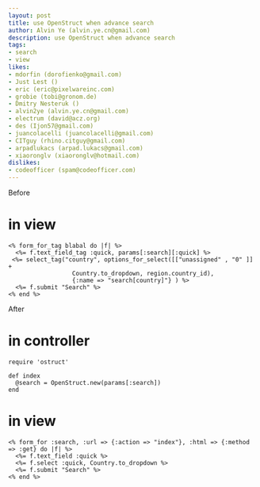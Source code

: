 ```yaml
---
layout: post
title: use OpenStruct when advance search
author: Alvin Ye (alvin.ye.cn@gmail.com)
description: use OpenStruct when advance search
tags:
- search
- view
likes:
- mdorfin (dorofienko@gmail.com)
- Just Lest ()
- eric (eric@pixelwareinc.com)
- grobie (tobi@gronom.de)
- Dmitry Nesteruk ()
- alvin2ye (alvin.ye.cn@gmail.com)
- electrum (david@acz.org)
- des (Ijon57@gmail.com)
- juancolacelli (juancolacelli@gmail.com)
- CITguy (rhino.citguy@gmail.com)
- arpadlukacs (arpad.lukacs@gmail.com)
- xiaoronglv (xiaoronglv@hotmail.com)
dislikes:
- codeofficer (spam@codeofficer.com)
---
```

Before 

# in view 

    <% form_for_tag blabal do |f| %> 
      <%= f.text_field_tag :quick, params[:search][:quick] %> 
     <%= select_tag("country", options_for_select([["unassigned" , "0" ]] +
                      Country.to_dropdown, region.country_id),
                      {:name => "search[country]"} ) %>
      <%= f.submit "Search" %> 
    <% end %>

After

# in controller 

    require 'ostruct' 
    
    def index 
      @search = OpenStruct.new(params[:search]) 
    end 

# in view 

    <% form_for :search, :url => {:action => "index"}, :html => {:method => :get} do |f| %> 
      <%= f.text_field :quick %> 
      <%= f.select :quick, Country.to_dropdown %> 
      <%= f.submit "Search" %> 
    <% end %>
